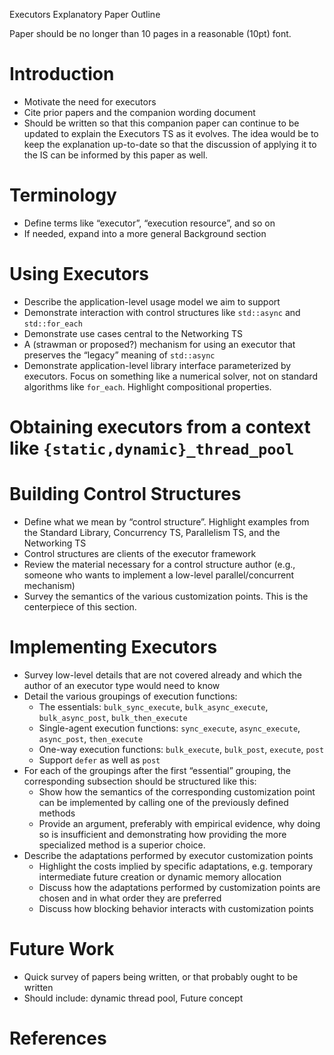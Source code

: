 Executors Explanatory Paper Outline

Paper should be no longer than 10 pages in a reasonable (10pt) font.

# Introduction
* Motivate the need for executors
* Cite prior papers and the companion wording document
* Should be written so that this companion paper can continue to be updated to
  explain the Executors TS as it evolves.  The idea would be to keep the
  explanation up-to-date so that the discussion of applying it to the IS can be
  informed by this paper as well.

# Terminology
* Define terms like “executor”, “execution resource”, and so on
* If needed, expand into a more general Background section

# Using Executors
* Describe the application-level usage model we aim to support
* Demonstrate interaction with control structures like `std::async` and `std::for_each`
* Demonstrate use cases central to the Networking TS 
* A (strawman or proposed?) mechanism for using an executor that preserves the
  “legacy” meaning of `std::async`
* Demonstrate application-level library interface parameterized by executors.  Focus on
  something like a numerical solver, not on standard algorithms like `for_each`.
  Highlight compositional properties.
# Obtaining executors from a context like `{static,dynamic}_thread_pool`

# Building Control Structures
* Define what we mean by “control structure”.  Highlight examples from the Standard Library,
  Concurrency TS, Parallelism TS, and the Networking TS
* Control structures are clients of the executor framework
* Review the material necessary for a control structure author (e.g., someone who wants to
  implement a low-level parallel/concurrent mechanism)
* Survey the semantics of the various customization points.  This is the centerpiece of this
  section.

# Implementing Executors
* Survey low-level details that are not covered already and which the author of an executor
  type would need to know
* Detail the various groupings of execution functions:
  * The essentials:  `bulk_sync_execute`, `bulk_async_execute`, `bulk_async_post`,
    `bulk_then_execute`
  * Single-agent execution functions: `sync_execute`, `async_execute`, `async_post`,
    `then_execute`
  * One-way execution functions:  `bulk_execute`, `bulk_post`, `execute`, `post`
  * Support `defer` as well as `post`
* For each of the groupings after the first “essential” grouping, the corresponding
  subsection should be structured like this:
  * Show how the semantics of the corresponding customization point can be implemented by
    calling one of the previously defined methods
  * Provide an argument, preferably with empirical evidence, why doing so is insufficient and
    demonstrating how providing the more specialized method is a superior choice.
* Describe the adaptations performed by executor customization points
  * Highlight the costs implied by specific adaptations, e.g. temporary intermediate future
    creation or dynamic memory allocation
  * Discuss how the adaptations performed by customization points are chosen and in what order
    they are preferred
  * Discuss how blocking behavior interacts with customization points

# Future Work
* Quick survey of papers being written, or that probably ought to be written
* Should include:  dynamic thread pool, Future concept

# References
